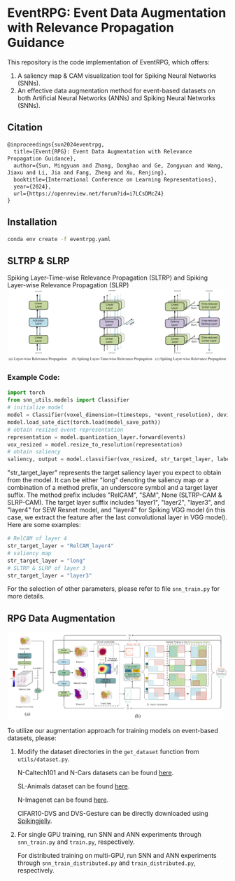 # EventRPG: Event Data Augmentation with Relevance Propagation Guidance

This repository is the code implementation of EventRPG, which offers:

1. A saliency map & CAM visualization tool for Spiking Neural Networks (SNNs).
2. An effective data augmentation method for event-based datasets on both Artificial Neural Networks (ANNs) and Spiking Neural Networks (SNNs).
## Citation
```
@inproceedings{sun2024eventrpg,
  title={Event{RPG}: Event Data Augmentation with Relevance Propagation Guidance},
  author={Sun, Mingyuan and Zhang, Donghao and Ge, Zongyuan and Wang, Jiaxu and Li, Jia and Fang, Zheng and Xu, Renjing},
  booktitle={International Conference on Learning Representations},
  year={2024},
  url={https://openreview.net/forum?id=i7LCsDMcZ4}
}
```
## Installation
```bash
conda env create -f eventrpg.yaml
```

## SLTRP & SLRP
Spiking Layer-Time-wise Relevance Propagation (SLTRP) and Spiking Layer-wise Relevance Propagation (SLRP)
![alt text](images/srp.png)
### Example Code:
```python
import torch
from snn_utils.models import Classifier
# initialize model
model = Classifier(voxel_dimension=(timesteps, *event_resolution), device=device, crop_dimension=crop_dimension, relprop_mode=relprop_mode, classifier=classifier, num_classes=num_classes, spiking_neuron=spiking_neuron)
model.load_sate_dict(torch.load(model_save_path))
# obtain resized event representation
representation = model.quantization_layer.forward(events)
vox_resized = model.resize_to_resolution(representation)
# obtain saliency
saliency, output = model.classifier(vox_resized, str_target_layer, labels, alpha)
```
"str_target_layer" represents the target saliency layer you expect to obtain from the model. It can be either "long" denoting the saliency map or a combination of a method prefix, an underscore symbol and a target layer suffix. The method prefix includes "RelCAM", "SAM", None (SLTRP-CAM & SLRP-CAM). The target layer suffix includes "layer1", "layer2", "layer3", and "layer4" for SEW Resnet model, and "layer4" for Spiking VGG model (in this case, we extract the feature after the last convolutional layer in VGG model). Here are some examples:
```python
# RelCAM of layer 4
str_target_layer = "RelCAM_layer4"
# saliency map
str_target_layer = "long"
# SLTRP & SLRP of layer 3
str_target_layer = "layer3"
```
For the selection of other parameters, please refer to file ``snn_train.py`` for more details.
## RPG Data Augmentation
![alt text](images/data_aug.png)

To utilize our augmentation approach for training models on event-based datasets, please:

1. Modify the dataset directories in the `get_dataset` function from ``utils/dataset.py``.

    N-Caltech101 and N-Cars datasets can be found [here](https://github.com/uzh-rpg/rpg_event_representation_learning).

    SL-Animals dataset can be found [here](https://github.com/AlbertoSabater/EventTransformer).
    
    N-Imagenet can be found [here](https://github.com/82magnolia/n_imagenet).

    CIFAR10-DVS and DVS-Gesture can be directly downloaded using [Spikingjelly](https://github.com/fangwei123456/spikingjelly).
2. For single GPU training, run SNN and ANN experiments through ``snn_train.py`` and ``train.py``, respectively. 

    For distributed training on multi-GPU, run SNN and ANN experiments through ``snn_train_distributed.py`` and ``train_distributed.py``, respectively.

